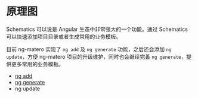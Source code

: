 # 原理图

Schematics 可以说是 Angular 生态中非常强大的一个功能。通过 Schematics 可以快速添加项目目录或者生成常用的业务模板。

目前 ng-matero 实现了 `ng add` 及 `ng generate` 功能，之后还会添加 `ng update`，方便 ng-matero 项目的升级维护，同时也会继续完善 `ng generate`，提供更多常用的业务模板。

* [ng add](project-init.md)
* [ng generate](new-route.md)
* ng update

